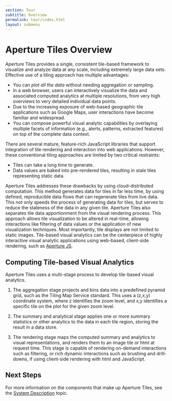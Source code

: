 ```yaml
---
section: Tour
subtitle: Overview
permalink: tour/index.html
layout: submenu
---
```


Aperture Tiles Overview
=======================

Aperture Tiles provides a single, consistent tile-based framework to visualize and analyze data at any scale, including extremely large data sets. Effective use of a tiling approach has multiple advantages:

* You can *plot all the data* without needing aggregation or sampling.
* In a web browser, users can interactively visualize the data and associated computed analytics at multiple resolutions, from very high overviews to very detailed individual data points.
* Due to the increasing exposure of web-based geographic tile applications such as Google Maps, user interactions have become familiar and widespread.
* You can compose powerful visual analytic capabilities by overlaying multiple facets of information (e.g., alerts, patterns, extracted features) on top of the complete data context.

There are several mature, feature-rich JavaScript libraries that support integration of tile rendering and interaction into web applications. However, these conventional tiling approaches are limited by two critical restraints:

* Tiles can take a long time to generate.
* Data values are baked into pre-rendered tiles, resulting in stale tiles representing static data.

Aperture Tiles addresses these drawbacks by using cloud-distributed computation. This method generates data for tiles in far less time, by using defined, reproducible data flows that can regenerate tiles from live data. This not only speeds the process of generating data for tiles, but serves to reduce the staleness of the data in any given tile. Aperture Tiles also separates tile data apportionment from the visual rendering process. This approach allows tile visualization to be altered in real-time, allowing interactions like filtering of data values or the application of new visualization techniques. Most importantly, tile displays are not limited to static images. Tile-based visual analytics can be the centerpiece of highly interactive visual analytic applications using web-based, client-side rendering, such as [Aperture JS](http://aperturejs.com/).

Computing Tile-based Visual Analytics
---------------------------------------------------------

Aperture Tiles uses a multi-stage process to develop tile-based visual analytics. 

1. The aggregation stage projects and bins data into a predefined pyramid grid, such as the Tiling Map Service standard.  This uses a (z,x,y) coordinate system, where z identifies the zoom level, and x,y identifies a specific tile on the plot for the given zoom level. 

2. The summary and analytical stage applies one or more summary statistics or other analytics to the data in each tile region, storing the result in a data store. 

3. The rendering stage maps the computed summary and analytics to visual representations, and renders them to an image tile or html at request time. This stage is capable of rendering on-demand interactions such as filtering, or rich dynamic interactions such as brushing and drill-downs, if using client-side rendering with html and JavaScript.

## Next Steps

For more information on the components that make up Aperture Tiles, see the [System Description](components/) topic.